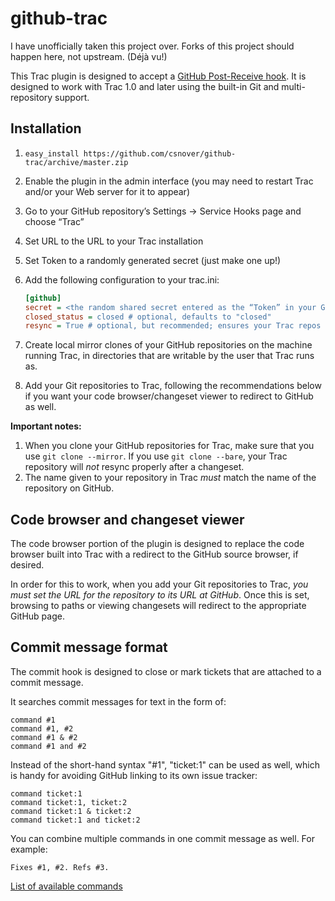 github-trac
===========

I have unofficially taken this project over. Forks of this project should happen here, not upstream. (Déjà vu!)

This Trac plugin is designed to accept a [GitHub Post-Receive hook](https://help.github.com/articles/post-receive-hooks).
It is designed to work with Trac 1.0 and later using the built-in Git and multi-repository support.

Installation
------------

1. `easy_install https://github.com/csnover/github-trac/archive/master.zip`
2. Enable the plugin in the admin interface (you may need to restart Trac and/or your Web server for it to appear)
3. Go to your GitHub repository’s Settings → Service Hooks page and choose “Trac”
4. Set URL to the URL to your Trac installation
5. Set Token to a randomly generated secret (just make one up!)
6. Add the following configuration to your trac.ini:

   ```ini
   [github]
   secret = <the random shared secret entered as the “Token” in your GitHub settings>
   closed_status = closed # optional, defaults to "closed"
   resync = True # optional, but recommended; ensures your Trac repos are in sync after a GH commit
   ```
7. Create local mirror clones of your GitHub repositories on the machine running Trac, in directories that are
   writable by the user that Trac runs as.
8. Add your Git repositories to Trac, following the recommendations below if you want your code browser/changeset
   viewer to redirect to GitHub as well.

**Important notes:**

1. When you clone your GitHub repositories for Trac, make sure that you use `git clone --mirror`. If you use
   `git clone --bare`, your Trac repository will *not* resync properly after a changeset.
2. The name given to your repository in Trac *must* match the name of the repository on GitHub.

Code browser and changeset viewer
---------------------------------

The code browser portion of the plugin is designed to replace the code browser built into Trac with a
redirect to the GitHub source browser, if desired.

In order for this to work, when you add your Git repositories to Trac, *you must set the URL for the repository to its
URL at GitHub*. Once this is set, browsing to paths or viewing changesets will redirect to the appropriate GitHub page.

Commit message format
---------------------

The commit hook is designed to close or mark tickets that are attached to a commit message.

It searches commit messages for text in the form of:

```
command #1
command #1, #2
command #1 & #2
command #1 and #2
```

Instead of the short-hand syntax "#1", "ticket:1" can be used as well, which is handy for avoiding GitHub linking
to its own issue tracker:

```
command ticket:1
command ticket:1, ticket:2
command ticket:1 & ticket:2
command ticket:1 and ticket:2
```

You can combine multiple commands in one commit message as well. For example:

```
Fixes #1, #2. Refs #3.
```

[List of available commands](https://github.com/csnover/github-trac/blob/master/github/hook.py#L76-L87)